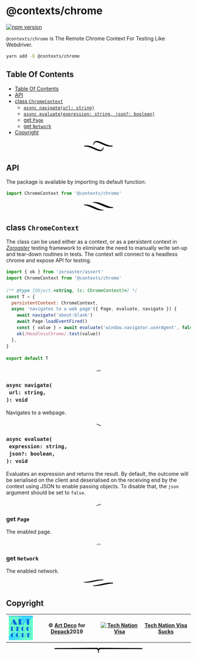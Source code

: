 # @contexts/chrome

[![npm version](https://badge.fury.io/js/%40contexts%2Fchrome.svg)](https://npmjs.org/package/@contexts/chrome)

`@contexts/chrome` is The Remote Chrome Context For Testing Like Webdriver.

```sh
yarn add -E @contexts/chrome
```

## Table Of Contents

- [Table Of Contents](#table-of-contents)
- [API](#api)
- [class `ChromeContext`](#class-chromecontext)
  * [`async navigate(url: string)`](#async-navigateurl-string-void)
  * [`async evaluate(expression: string, json?: boolean)`](#async-evaluateexpression-stringjson-boolean-void)
  * [get `Page`](#get-page)
  * [get `Network`](#get-network)
- [Copyright](#copyright)

<p align="center"><a href="#table-of-contents"><img src=".documentary/section-breaks/0.svg?sanitize=true"></a></p>

## API

The package is available by importing its default function:

```js
import ChromeContext from '@contexts/chrome'
```

<p align="center"><a href="#table-of-contents"><img src=".documentary/section-breaks/1.svg?sanitize=true"></a></p>

## class `ChromeContext`

The class can be used either as a context, or as a persistent context in [_Zoroaster_](https://github.com/contexttesting/zoroaster) testing framework to eliminate the need to manually write set-up and tear-down routines in tests. The context will connect to a headless chrome and expose API for testing.

```js
import { ok } from 'zoroaster/assert'
import ChromeContext from '@contexts/chrome'

/** @type {Object.<string, (c: ChromeContext)>} */
const T = {
  persistentContext: ChromeContext,
  async 'navigates to a web page'({ Page, evaluate, navigate }) {
    await navigate('about:blank')
    await Page.loadEventFired()
    const { value } = await evaluate('window.navigator.userAgent', false)
    ok(/HeadlessChrome/.test(value))
  },
}

export default T
```

<p align="center"><a href="#table-of-contents"><img src=".documentary/section-breaks/2.svg?sanitize=true" width="15"></a></p>

### `async navigate(`<br/>&nbsp;&nbsp;`url: string,`<br/>`): void`

Navigates to a webpage.

<p align="center"><a href="#table-of-contents"><img src=".documentary/section-breaks/3.svg?sanitize=true" width="15"></a></p>

### `async evaluate(`<br/>&nbsp;&nbsp;`expression: string,`<br/>&nbsp;&nbsp;`json?: boolean,`<br/>`): void`

Evaluates an expression and returns the result. By default, the outcome will be serialised on the client and deserialised on the receiving end by the context using JSON to enable passing objects. To disable that, the `json` argument should be set to `false`.

<p align="center"><a href="#table-of-contents"><img src=".documentary/section-breaks/4.svg?sanitize=true" width="15"></a></p>

### get `Page`

The enabled page.

<p align="center"><a href="#table-of-contents"><img src=".documentary/section-breaks/5.svg?sanitize=true" width="15"></a></p>

### get `Network`

The enabled network.

<p align="center"><a href="#table-of-contents"><img src=".documentary/section-breaks/6.svg?sanitize=true"></a></p>

## Copyright

<table><tr><th><a href="https://artd.eco"><img src="https://raw.githubusercontent.com/wrote/wrote/master/images/artdeco.png" alt="Art Deco" /></a></th><th>© <a href="https://artd.eco">Art Deco</a> for <a href="https://artd.eco/depack">Depack</a>2019</th><th><a href="https://www.technation.sucks" title="Tech Nation Visa"><img src="https://raw.githubusercontent.com/artdecoweb/www.technation.sucks/master/anim.gif" alt="Tech Nation Visa" /></a></th><th><a href="https://www.technation.sucks">Tech Nation Visa Sucks</a></th></tr></table>

<p align="center"><a href="#table-of-contents"><img src=".documentary/section-breaks/-1.svg?sanitize=true"></a></p>